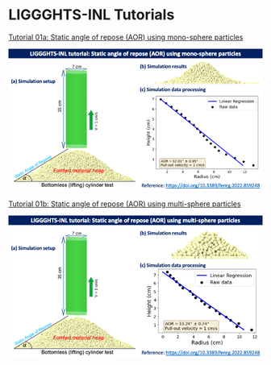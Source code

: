 # LIGGGHTS-INL Tutorials

[Tutorial 01a: Static angle of repose (AOR) using mono-sphere particles](/examples/LIGGGHTS/INL_tutorials/t01a_static_angle_of_repose_monosphere)

<img src="figs/fig_staticAOR_MonoSphere.png">

[Tutorial 01b: Static angle of repose (AOR) using multi-sphere particles](/examples/LIGGGHTS/INL_tutorials/t01a_static_angle_of_repose_multisphere)

<img src="figs/fig_staticAOR_MultiSphere.png">
